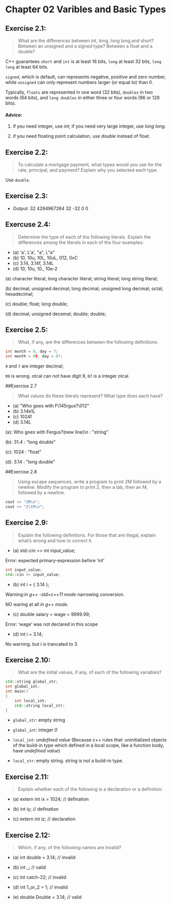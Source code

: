 # Chapter 02 Varibles and Basic Types

## Exercise 2.1:
> What are the differences between int, long, long long,and short? Between an unsigned and a signed type? Between a float and a double?

C++ guarantees `short` and `int` is at least 16 bits, `long` at least 32 bits, `long long` at least 64 bits.

`signed`, which is default, can represents negative, positive and zero number, while `unsigned` can only represent numbers larger (or equal to) than 0.

Typically, `floats` are represented in one word (32 bits), `doubles` in two words (64 bits), and `long doubles` in either three or four words (96 or 128 bits).

#### Advice:
1. if you need integer, use *int*; if you need very large integer, use *long long*.

2. if you need floating point calculation, use *double* instead of float.

## Exercise 2.2:
> To calculate a mortgage payment, what types would you use for the rate, principal, and payment? Explain why you selected each type.

Use `double`.

## Exercise 2.3:
- Output:
32
4294967264
32
-32
0
0

## Exercuse 2.4:
> Determine the type of each of the following literals. Explain the differences among the literals in each of the four examples:
- (a) 'a', L'a', "a", L"a"
- (b) 10, 10u, 10L, 10uL, 012, 0xC
- (c) 3.14, 3.14f, 3.14L
- (d) 10, 10u, 10., 10e-2

(a) character literal; long character literal; string literal; long string literal;

(b) decimal; unsigned decimal; long decimal; unsigned long decimal; octal; hexadecimal;

(c) double; float; long double;

(d) decimal; unsigned decemal; double; double;

## Exercise 2.5:
> What, if any, are the differences between the following definitions:

```cpp
int month = 9, day = 7;
int month = 09, day = 07;
```

`9` and `7` are integer decimal;

`09` is wrong. otcal can not have digit *9*, `07` is a integer otcal.

##Exercise 2.7
> What values do these literals represent? What type does each
have?
- (a) "Who goes with F\145rgus?\012"
- (b) 3.14e1L
- (c) 1024f
- (d) 3.14L

(a): Who goes with Fergus?(new line)\n  : "string"

(b): 31.4 :  "long double"

(c): 1024 : "float"

(d): 3.14 : "long double"

##Exercise 2.8
> Using escape sequences, write a program to print 2M followed by a newline. Modify the program to print 2, then a tab, then an M, followed by a newline.

```cpp
cout << "2M\n";
cout << "2\tM\n";
```

## Exercise 2.9:
> Explain the following definitions. For those that are illegal, explain what’s wrong and how to correct it.

- (a) std::cin >> int input_value;

Error: expected primary-expression before ‘int’

```cpp
int input_value;
std::cin >> input_value;
```

- (b) int i = { 3.14 };

Warning:*in g++ -std=c++11 mode* narrowing conversion.

NO waring at all *in g++ mode*.

- (c) double salary = wage = 9999.99;

Error: ‘wage’ was not declared in this scope

- (d) int i = 3.14;

No warning. but i is trancated to 3.

## Exercise 2.10:
> What are the initial values, if any, of each of the following variables?
```cpp
std::string global_str;
int global_int;
int main()
{
    int local_int;
    std::string local_str;
}
```

- `global_str`: empty string

- `global_int`: integer *0*

- `local_int`: *undefined value* (Because c++ rules that: uninitialized objects of the build-in type which defined in a local scope, like a function body, have *undefined value*)

- `local_str`: empty string. string is not a build-in type.

## Exercise 2.11:
> Explain whether each of the following is a declaration or a definition:

- (a) extern int ix = 1024; // defination

- (b) int iy; // defination

- (c) extern int iz; // declaration

## Exercise 2.12:
> Which, if any, of the following names are invalid?

- (a) int double = 3.14; // invalid

- (b) int _; // valid

- (c) int catch-22; // invalid

- (d) int 1_or_2 = 1; // invalid

- (e) double Double = 3.14; // valid


